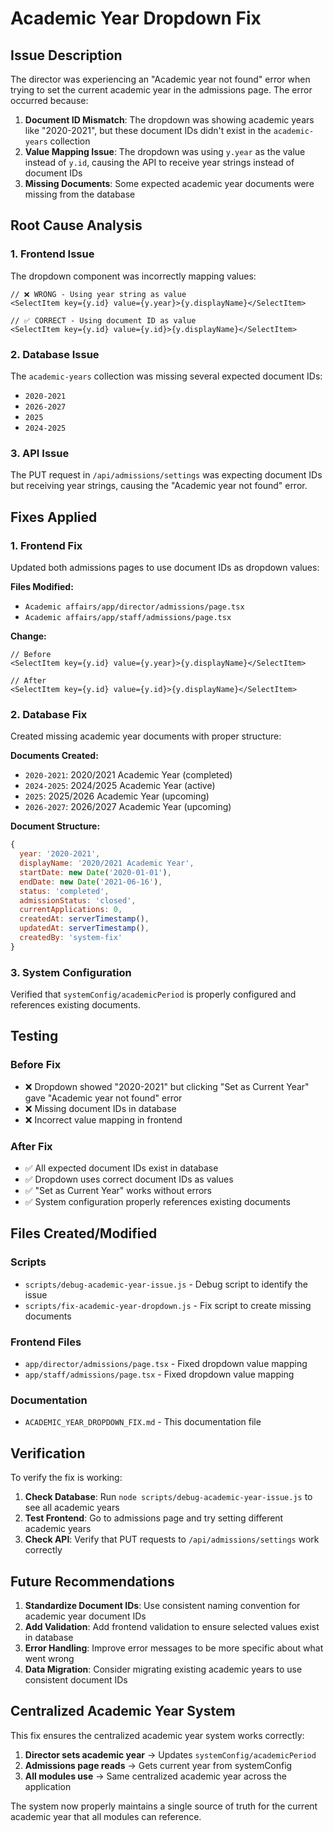 # Academic Year Dropdown Fix

## Issue Description

The director was experiencing an "Academic year not found" error when trying to set the current academic year in the admissions page. The error occurred because:

1. **Document ID Mismatch**: The dropdown was showing academic years like "2020-2021", but these document IDs didn't exist in the `academic-years` collection
2. **Value Mapping Issue**: The dropdown was using `y.year` as the value instead of `y.id`, causing the API to receive year strings instead of document IDs
3. **Missing Documents**: Some expected academic year documents were missing from the database

## Root Cause Analysis

### 1. Frontend Issue
The dropdown component was incorrectly mapping values:
```tsx
// ❌ WRONG - Using year string as value
<SelectItem key={y.id} value={y.year}>{y.displayName}</SelectItem>

// ✅ CORRECT - Using document ID as value  
<SelectItem key={y.id} value={y.id}>{y.displayName}</SelectItem>
```

### 2. Database Issue
The `academic-years` collection was missing several expected document IDs:
- `2020-2021`
- `2026-2027` 
- `2025`
- `2024-2025`

### 3. API Issue
The PUT request in `/api/admissions/settings` was expecting document IDs but receiving year strings, causing the "Academic year not found" error.

## Fixes Applied

### 1. Frontend Fix
Updated both admissions pages to use document IDs as dropdown values:

**Files Modified:**
- `Academic affairs/app/director/admissions/page.tsx`
- `Academic affairs/app/staff/admissions/page.tsx`

**Change:**
```tsx
// Before
<SelectItem key={y.id} value={y.year}>{y.displayName}</SelectItem>

// After  
<SelectItem key={y.id} value={y.id}>{y.displayName}</SelectItem>
```

### 2. Database Fix
Created missing academic year documents with proper structure:

**Documents Created:**
- `2020-2021`: 2020/2021 Academic Year (completed)
- `2024-2025`: 2024/2025 Academic Year (active) 
- `2025`: 2025/2026 Academic Year (upcoming)
- `2026-2027`: 2026/2027 Academic Year (upcoming)

**Document Structure:**
```javascript
{
  year: '2020-2021',
  displayName: '2020/2021 Academic Year',
  startDate: new Date('2020-01-01'),
  endDate: new Date('2021-06-16'),
  status: 'completed',
  admissionStatus: 'closed',
  currentApplications: 0,
  createdAt: serverTimestamp(),
  updatedAt: serverTimestamp(),
  createdBy: 'system-fix'
}
```

### 3. System Configuration
Verified that `systemConfig/academicPeriod` is properly configured and references existing documents.

## Testing

### Before Fix
- ❌ Dropdown showed "2020-2021" but clicking "Set as Current Year" gave "Academic year not found" error
- ❌ Missing document IDs in database
- ❌ Incorrect value mapping in frontend

### After Fix  
- ✅ All expected document IDs exist in database
- ✅ Dropdown uses correct document IDs as values
- ✅ "Set as Current Year" works without errors
- ✅ System configuration properly references existing documents

## Files Created/Modified

### Scripts
- `scripts/debug-academic-year-issue.js` - Debug script to identify the issue
- `scripts/fix-academic-year-dropdown.js` - Fix script to create missing documents

### Frontend Files
- `app/director/admissions/page.tsx` - Fixed dropdown value mapping
- `app/staff/admissions/page.tsx` - Fixed dropdown value mapping

### Documentation
- `ACADEMIC_YEAR_DROPDOWN_FIX.md` - This documentation file

## Verification

To verify the fix is working:

1. **Check Database**: Run `node scripts/debug-academic-year-issue.js` to see all academic years
2. **Test Frontend**: Go to admissions page and try setting different academic years
3. **Check API**: Verify that PUT requests to `/api/admissions/settings` work correctly

## Future Recommendations

1. **Standardize Document IDs**: Use consistent naming convention for academic year document IDs
2. **Add Validation**: Add frontend validation to ensure selected values exist in database
3. **Error Handling**: Improve error messages to be more specific about what went wrong
4. **Data Migration**: Consider migrating existing academic years to use consistent document IDs

## Centralized Academic Year System

This fix ensures the centralized academic year system works correctly:

1. **Director sets academic year** → Updates `systemConfig/academicPeriod`
2. **Admissions page reads** → Gets current year from systemConfig
3. **All modules use** → Same centralized academic year across the application

The system now properly maintains a single source of truth for the current academic year that all modules can reference.

